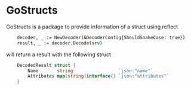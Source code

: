 # GoStructs

GoStructs is a package to provide information of a struct
using reflect


```bash
	decoder, _ := NewDecoder(&DecoderConfig{ShouldSnakeCase: true})
	result, _ := decoder.Decode(srv)
```

will return a result with the following struct
```go
	DecodedResult struct {
		Name       string                 `json:"name"`
		Attributes map[string]interface{} `json:"attributes"`
	}
```
